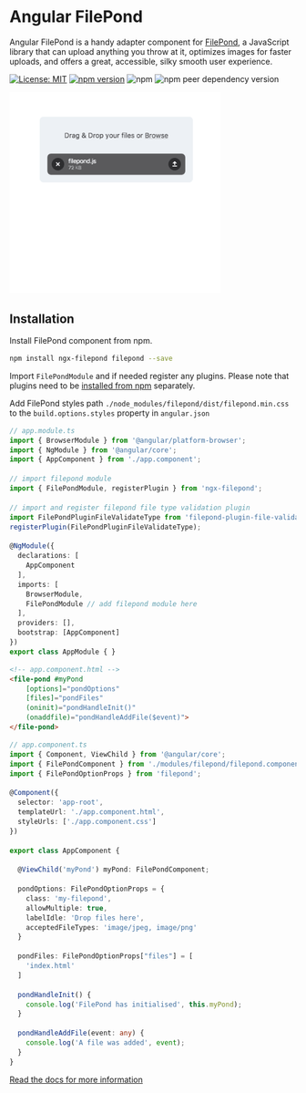 # Angular FilePond

Angular FilePond is a handy adapter component for [FilePond](https://github.com/pqina/filepond), a JavaScript library that can upload anything you throw at it, optimizes images for faster uploads, and offers a great, accessible, silky smooth user experience.

[![License: MIT](https://img.shields.io/badge/license-MIT-blue.svg)](https://github.com/pqina/ngx-filepond/blob/master/LICENSE)
[![npm version](https://badge.fury.io/js/ngx-filepond.svg)](https://www.npmjs.com/package/ngx-filepond)
![npm](https://img.shields.io/npm/dt/ngx-filepond)
![npm peer dependency version](https://img.shields.io/npm/dependency-version/ngx-filepond/peer/@angular/core)

<img src="https://github.com/pqina/filepond-github-assets/blob/master/filepond-animation-01.gif?raw=true" width="370" alt=""/>

## Installation

Install FilePond component from npm.

```bash
npm install ngx-filepond filepond --save
```

Import `FilePondModule` and if needed register any plugins. Please note that plugins need to be [installed from npm](https://pqina.nl/filepond/docs/patterns/plugins/introduction/#installing-plugins) separately.

Add FilePond styles path `./node_modules/filepond/dist/filepond.min.css` to the `build.options.styles` property in `angular.json`

```ts
// app.module.ts
import { BrowserModule } from '@angular/platform-browser';
import { NgModule } from '@angular/core';
import { AppComponent } from './app.component';

// import filepond module
import { FilePondModule, registerPlugin } from 'ngx-filepond';

// import and register filepond file type validation plugin
import FilePondPluginFileValidateType from 'filepond-plugin-file-validate-type';
registerPlugin(FilePondPluginFileValidateType);

@NgModule({
  declarations: [
    AppComponent
  ],
  imports: [
    BrowserModule,
    FilePondModule // add filepond module here
  ],
  providers: [],
  bootstrap: [AppComponent]
})
export class AppModule { }
```

```html
<!-- app.component.html -->
<file-pond #myPond 
    [options]="pondOptions" 
    [files]="pondFiles"
    (oninit)="pondHandleInit()"
    (onaddfile)="pondHandleAddFile($event)">
</file-pond>
```

```ts
// app.component.ts
import { Component, ViewChild } from '@angular/core';
import { FilePondComponent } from './modules/filepond/filepond.component';
import { FilePondOptionProps } from 'filepond';

@Component({
  selector: 'app-root',
  templateUrl: './app.component.html',
  styleUrls: ['./app.component.css']
})

export class AppComponent {

  @ViewChild('myPond') myPond: FilePondComponent;

  pondOptions: FilePondOptionProps = {
    class: 'my-filepond',
    allowMultiple: true,
    labelIdle: 'Drop files here',
    acceptedFileTypes: 'image/jpeg, image/png'
  }

  pondFiles: FilePondOptionProps["files"] = [
    'index.html'
  ]

  pondHandleInit() {
    console.log('FilePond has initialised', this.myPond);
  }

  pondHandleAddFile(event: any) {
    console.log('A file was added', event);
  }
}
```

[Read the docs for more information](https://pqina.nl/filepond/docs/patterns/frameworks/angular/)
